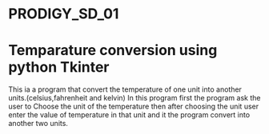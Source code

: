 # PRODIGY_SD_01
# Temparature conversion using python Tkinter

This ia a program that convert the temperature of one unit into another units.(celsius,fahrenheit and kelvin)
In this program first the program ask the user to Choose the unit of the temperature then after choosing the unit user enter the value of temperature in that unit and it the program convert into another two units.
